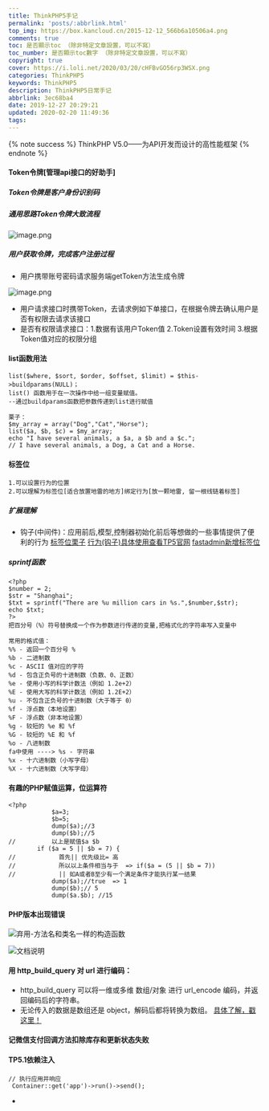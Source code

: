 ```yaml
---
title: ThinkPHP5手记
permalink: 'posts/:abbrlink.html'
top_img: https://box.kancloud.cn/2015-12-12_566b6a10506a4.png
comments: true
toc: 是否顯示toc （除非特定文章設置，可以不寫）
toc_number: 是否顯示toc數字 （除非特定文章設置，可以不寫）
copyright: true
cover: https://i.loli.net/2020/03/20/cHFBvGO56rp3WSX.png
categories: ThinkPHP5
keywords: ThinkPHP5
description: ThinkPHP5日常手记
abbrlink: 3ec68ba4
date: 2019-12-27 20:29:21
updated: 2020-02-20 11:49:36
tags:
---
```


<blockquote class="blockquote-center"></blockquote>
{% note success %}
ThinkPHP V5.0——为API开发而设计的高性能框架
{% endnote %}

#### Token令牌[管理api接口的好助手]
##### Token令牌是客户身份识别码
##### 通用思路Token令牌大致流程
![image.png](https://i.loli.net/2020/03/22/xOkMwqHtgAFR5pd.png)

##### 用户获取令牌，完成客户注册过程
-  用户携带账号密码请求服务端getToken方法生成令牌 

![image.png](https://i.loli.net/2020/03/22/F4iVcjyK3GTCAI6.png)
- 用户请求接口时携带Token，去请求例如下单接口，在根据令牌去确认用户是否有权限去请求该接口
- 是否有权限请求接口：1.数据有该用户Token值 2.Token设置有效时间 3.根据Token值对应的权限分组

#### list函数用法
```
list($where, $sort, $order, $offset, $limit) = $this->buildparams(NULL)；
list() 函数用于在一次操作中给一组变量赋值。
--通过buildparams函数把参数传递到list进行赋值

栗子：
$my_array = array("Dog","Cat","Horse");
list($a, $b, $c) = $my_array;
echo "I have several animals, a $a, a $b and a $c.";
// I have several animals, a Dog, a Cat and a Horse.
```
<!--more-->
#### 标签位
```
1.可以设置行为的位置
2.可以理解为标签位[适合放置地雷的地方]绑定行为[放一颗地雷, 留一根线链着标签]
```
##### 扩展理解
- 钩子(中间件)：应用前后,模型,控制器初始化前后等想做的一些事情提供了便利的行为
[标签位栗子](https://blog.csdn.net/lovemyself196221/article/details/78183699)
[行为(钩子)具体使用查看TP5官网](https://www.kancloud.cn/manual/thinkphp5/118130)
[fastadmin新增标签位](http://doc.fastadmin.net/docs/addons.html#%E7%9B%AE%E5%BD%95%E4%BB%8B%E7%BB%8D-2)

##### sprintf函数 
```
<?php
$number = 2;
$str = "Shanghai";
$txt = sprintf("There are %u million cars in %s.",$number,$str);
echo $txt;
?>
把百分号（%）符号替换成一个作为参数进行传递的变量,把格式化的字符串写入变量中

常用的格式值：
%% - 返回一个百分号 %
%b - 二进制数
%c - ASCII 值对应的字符
%d - 包含正负号的十进制数（负数、0、正数）
%e - 使用小写的科学计数法（例如 1.2e+2）
%E - 使用大写的科学计数法（例如 1.2E+2）
%u - 不包含正负号的十进制数（大于等于 0）
%f - 浮点数（本地设置）
%F - 浮点数（非本地设置）
%g - 较短的 %e 和 %f
%G - 较短的 %E 和 %f
%o - 八进制数
fa中使用 ----> %s - 字符串
%x - 十六进制数（小写字母）
%X - 十六进制数（大写字母）
```
#### 有趣的PHP赋值运算，位运算符
```
<?php
            $a=3;
            $b=5;
            dump($a);//3
            dump($b);//5
//          以上是赋值$a $b
        if ($a = 5 || $b = 7) {
//            首先|| 优先级比= 高
//            所以以上条件相当与于  => if($a = (5 || $b = 7))
//            || 如A或者B至少有一个满足条件才能执行某一结果
            dump($a);//true  => 1
            dump($b);// 5
            dump($a.$b); //15
```
#### PHP版本出现错误
![弃用-方法名和类名一样的构造函数](https://phpcoder-1259614901.cos.ap-guangzhou.myqcloud.com/phpcoder/fastadmin/3098875-b4bd5a143605e8f6.png)

![文档说明](https://phpcoder-1259614901.cos.ap-guangzhou.myqcloud.com/phpcoder/fastadmin/3098875-4c52a07f6ec7e856.png)

#### 用 http_build_query 对 url 进行编码：
- http_build_query 可以将一维或多维 数组/对象 进行 url_encode 编码，并返回编码后的字符串。
- 无论传入的数据是数组还是 object，解码后都将转换为数组。
[具体了解，戳这里！](https://www.jianshu.com/p/5e9239e44eb8)

#### 记微信支付回调方法扣除库存和更新状态失败

#### TP5.1依赖注入
```
// 执行应用并响应
 Container::get('app')->run()->send();
```
- 


